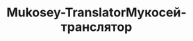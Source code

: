 ---
title: ['Mukosey-Translator', 'Мукосей-транслятор']
categories: [media, education&culture]
designEnd: 2019
---